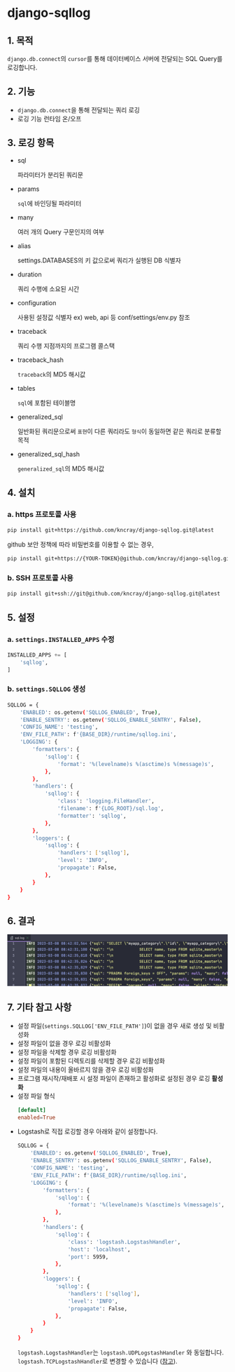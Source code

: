 # django-sqllog

## 1. 목적
`django.db.connect`의 `cursor`를 통해 데이터베이스 서버에 전달되는 SQL Query를 로깅합니다.


## 2. 기능

- `django.db.connect`을 통해 전달되는 쿼리 로깅
- 로깅 기능 런타임 온/오프


## 3. 로깅 항목

* sql

  파라미터가 분리된 쿼리문

* params

  `sql`에 바인딩될 파라미터

* many

  여러 개의 Query 구문인지의 여부

* alias

  settings.DATABASES의 키 값으로써 쿼리가 실행된 DB 식별자

* duration

  쿼리 수행에 소요된 시간

* configuration

  사용된 설정값 식별자 ex) web, api 등 conf/settings/env.py 참조

* traceback

  쿼리 수행 지점까지의 프로그램 콜스택

* traceback_hash

  `traceback`의 MD5 해시값

* tables

  `sql`에 포함된 테이블명

* generalized_sql

  일반화된 쿼리문으로써 `표현`이 다른 쿼리라도 `형식`이 동일하면 같은 쿼리로 분류할 목적

* generalized_sql_hash

  `generalized_sql`의 MD5 해시값


## 4. 설치

### a. https 프로토콜 사용
```bash
pip install git+https://github.com/kncray/django-sqllog.git@latest
```

github 보안 정책에 따라 비밀번호를 이용할 수 없는 경우,

```bash
pip install git+https://{YOUR-TOKEN}@github.com/kncray/django-sqllog.git@latest
```

### b. SSH 프로토콜 사용
```bash
pip install git+ssh://git@github.com/kncray/django-sqllog.git@latest
```


## 5. 설정

### a. `settings.INSTALLED_APPS` 수정

```python
INSTALLED_APPS += [
    'sqllog',
]
```

### b. `settings.SQLLOG` 생성

```bash
SQLLOG = {
    'ENABLED': os.getenv('SQLLOG_ENABLED', True),
    'ENABLE_SENTRY': os.getenv('SQLLOG_ENABLE_SENTRY', False),
    'CONFIG_NAME': 'testing',
    'ENV_FILE_PATH': f'{BASE_DIR}/runtime/sqllog.ini',
    'LOGGING': {
        'formatters': {
            'sqllog': {
                'format': '%(levelname)s %(asctime)s %(message)s',
            },
        },
        'handlers': {
            'sqllog': {
                'class': 'logging.FileHandler',
                'filename': f'{LOG_ROOT}/sql.log',
                'formatter': 'sqllog',
            },
        },
        'loggers': {
            'sqllog': {
                'handlers': ['sqllog'],
                'level': 'INFO',
                'propagate': False,
            },
        }
    }
}
```


## 6. 결과
![screenshot.20230308T174525.png](assets/screenshot.20230308T174525.png)


## 7. 기타 참고 사항

* 설정 파일(`settings.SQLLOG['ENV_FILE_PATH']`)이 없을 경우 새로 생성 및 비활성화
* 설정 파일이 없을 경우 로깅 비활성화
* 설정 파일을 삭제할 경우 로깅 비활성화
* 설정 파일이 포함된 디렉토리를 삭제할 경우 로깅 비활성화
* 설정 파일의 내용이 올바르지 않을 경우 로깅 비활성화
* 프로그램 재시작/재배포 시 설정 파일이 존재하고 활성화로 설정된 경우 로깅 **활성화**
* 설정 파일 형식
    ```conf
    [default]
    enabled=True
    ```
* Logstash로 직접 로깅할 경우 아래와 같이 설정합니다.
  ```bash
  SQLLOG = {
      'ENABLED': os.getenv('SQLLOG_ENABLED', True),
      'ENABLE_SENTRY': os.getenv('SQLLOG_ENABLE_SENTRY', False),
      'CONFIG_NAME': 'testing',
      'ENV_FILE_PATH': f'{BASE_DIR}/runtime/sqllog.ini',
      'LOGGING': {
          'formatters': {
              'sqllog': {
                  'format': '%(levelname)s %(asctime)s %(message)s',
              },
          },
          'handlers': {
              'sqllog': {
                  'class': 'logstash.LogstashHandler',
                  'host': 'localhost',
                  'port': 5959,
              },
          },
          'loggers': {
              'sqllog': {
                  'handlers': ['sqllog'],
                  'level': 'INFO',
                  'propagate': False,
              },
          }
      }
  }
  ```
  `logstash.LogstashHandler`는 `logstash.UDPLogstashHandler` 와 동일합니다. 
  `logstash.TCPLogstashHandler`로 변경할 수 있습니다
  ([참고](https://github.com/vklochan/python-logstash/blob/master/logstash/handler_udp.py)).
  